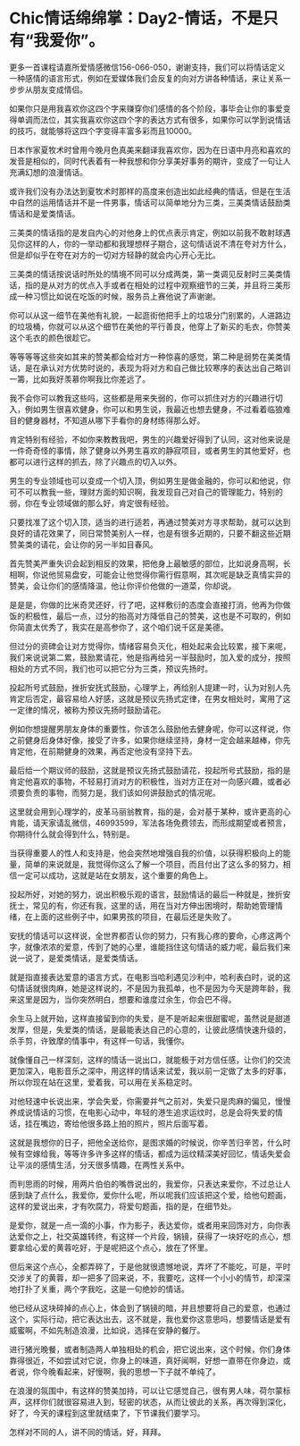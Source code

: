 # Chic情话绵绵掌：Day2-情话，不是只有“我爱你”。

更多一首课程请嘉所爱情感微信156-066-050，谢谢支持，我们可以将情话定义一种感情的语言形式，例如在爱媒体我们会反复的向对方讲各种情话，来让关系一步步从朋友变成情侣。

如果你只是用我喜欢你这四个字来赚穿你们感情的各个阶段，事毕会让你的事爱变得单调而法位，其实我喜欢你这四个字的表达方式有很多，如果你可以学到说情话的技巧，就能够将这四个字变得丰富多彩而且10000。

日本作家夏牧术时曾用今晚月色真美来翻译我喜欢你，因为在日语中月亮和喜欢的发音是相似的，同时代表着有一种我想和你分享美好事务的期许，变成了一句让人充满幻想的浪漫情话。

或许我们没有办法达到夏牧术时那样的高度来创造出如此经典的情话，但是在生活中自然的运用情话并不是一件男事，情话可以简单地分为三类，三美类情话鼓励类情话和是爱类情话。

三美类的情话指的是发自内心的对他身上的优点表示肯定，例如以前我不敢射球遇见你这样的人，你的一举动都和我理想样子期合，这句情话说不清在夸对方什么，但是却似乎在夸在对方的一切对方轻静的就会内心开心无比。

三美类的情话按说话时所处的情境不同可以分成两类，第一类调见反射时三美类情话，指的是从对方的优点入手或者在相处的过程中观察细节的三美，并且将三美形成一种习惯比如说在吃饭的时候，服务员上赛他说了声谢谢。

你可以从这一细节在美他有礼貌，一起逛街他把手上的垃圾分门别累的，人进路边的垃圾桶，你就可以从这个细节在美他的平行善良，他穿上了新买的毛衣，你赞美这个毛衣的颜色很趁它。

等等等等这些突如其来的赞美都会给对方一种惊喜的感觉，第二种是弱势在美类情话，是在承认对方优势时说的，表现为将对方和自己做比较寒序的表达出自己略训一籌，比如我好羡慕你啊我比你差远了。

我不会你可以教我这些吗，这些都是用来失弱的，你可以抓住对方的兴趣进行切入，例如男生很喜欢健身，你可以和男生说，我最近也想去健身，不过看着临狼难目的健身器材，不知道从哪下手看你的身材练得那么好。

肯定特别有经验，不如你来教教我吧，男生的兴趣爱好得到了认同，这对他来说是一件奇奇怪的事情，除了健身以外男生喜欢的静寂项目，或者男生的其他爱好，也都可以进行这样的抓去，除了兴趣点的切入以外。

男生的专业领域也可以变成一个切入顶，例如男生是做金融的，你可以和他说，你可不可以教我一些，理财方面的知识啊，我发现自己对自己的管理能力，特别的弱，你在专业领域做的那么好，肯定很有经验。

只要找准了这个切入顶，适当的进行适若，再通过赞美对方寻求帮助，就可以达到良好的请花效果了，同日常赞美别人一样，也是有很多近期的，只要不翻这些近期赞美类的请花，会让你的另一半如目春风。

首先赞美严重失识会起到相反的效果，把他身上最敏感的部位，比如说身高啊，长相啊，你说他贸易盘安，可能会让他觉得你需行假意啊，其次呢是缺乏真情实异的赞美，会让你们的感情降温，他让你评价他做的一道菜，你却说。

是是是，你做的比米奇灵还好，行了吧，这样敷衍的态度会直接打消，他再为你做饭的积极性，最后一点，过分的抬高对方降低自己的赞美，这也是不可取的，例如你简直太优秀了，我实在是高参你了，这个咱们说千区是美德。

但过分的资碑会让对方觉得你，情绪容易负灭化，相处起来会比较累，接下来呢，我们来说说第二累，鼓励累请花，他是指再给另一半鼓励时，加入爱的成分，按照相处的方式不同，我们也可以把它分为三类，预议先扬时。

投起所号式鼓励，挫折安抚式鼓励，心理学上，再给别人提建一时，认为对别人先肯定后否定，最容易给人好感，这就是预议先扬式定律，在男女相处时，寓用了这一定律的情况，被称为预议先扬时鼓励请花。

例如你想提醒男朋友身体的重要性，你该怎么鼓励他去健身呢，你可以这样说，你之前健身后身体好像，接受了许多，如果你继续坚持，身材一定会越来越棒，你先肯定他，在前期健身的效果，再否定他没有坚持下去。

最后给一个期议师的鼓励，这就是预议先扬式鼓励请花，投起所号式鼓励，指的是肯定他喜欢的事物，不轻易打消对方的积极性，当对方正在对一向感兴趣，或者必须要负责的事物，而努力是，我们该如何讲鼓励式的情况呢。

这里就会用到心理学的，皮革马丽翁教育，指的是，会对基于某种，或许更高的心肯能，请天家请乱微信，46993599，军法各场免费领去，而形成期望或者预言，你期待什么就会得到什么，特别是。

当获得重要人的性人和支持是，他会突然地增强自我的价值，以获得积极向上的能量，简单的来说就是，我觉得你这么了解一个项目，而且付出了这么多的努力，相信一定可以成功，这就是站在女朋友，这个重要的角色上。

投起所好，对她的努力，说出积极乐观的语言，鼓励情话的最后一种就是，挫折安抚士，常见的有，你还有我，这里的话，用在当对方伸出困境时，帮助她管理情绪，在上面的这些例子中，如果男孩的项目，在最后还是失败了。

安抚的情话可以这样说，全世界都否认你的努力，只有我心疼的要命，心疼这两个字，就像浓浓的爱意，传到了她的心里，谁能挡住这句情话的威力呢，最后我们来说一说了，是爱类情话，是爱类情话。

就是指直接表达爱意的语言方式，在电影当哈利遇见沙利中，哈利表白时，说的这句情话就很肉麻，她是这样说的，不是因为我孤单，也不是因为今天是跨年龄，我来这里是因为，当你突然明白，想要和谁度过余生，你会巴不得。

余生马上就开始，这样直接留到你的失爱，是不是听起来很甜蜜呢，虽然说是甜道发厚，但是，失爱类的情话，是最能表达自己的心意的，让彼此感情快速升级的，杀手剪，许致摩的情事中，有这样一句话，我懂你。

就像懂自己一样深刻，这样的情话一说出口，就能极于对方信任感，让你们的交流更加深入，电影音乐之深中，用这样的情话来试爱，我以前一定做了太多的好事，所以你现在站在这里，爱着我，可以用在关系稳定时。

对他轻速中长说出来，学会失爱，你需要并气之前对，失爱只是肉麻的偏见，慢慢养成说情话的习惯，在电影心动中，年轻的港生追求运纹时，总是会将失爱的情话，挂在嘴边，寄给他很多路上拍的照片，照片后面写着。

这就是我想你的日子，把他全送给你，是图求婚的时候说，你辛苦归辛苦，什么时候有空嫁给我，等等许多许多这样的情话，都成为运纹精深美好回忆，情话失爱会让平淡的感情生活，分天很多情趣，在两性关系中。

而判思雨的时候，用两片伯伯的嘴唇说出的，我爱你，只表达来爱你，不过总让人感到缺了点什么，我爱你，爱你什么呢，所以呢我们应该把这个爱，给他句题画，这样的爱说出来，才有吹腐力，将爱句题画，指的是，在细节处。

是爱你，就是一点一滴的小事，作为影子，表达爱你，或者用来回饰对方，向你表达爱你之上，社交英雄转终，有这样一个片段，锅镜，获得了一块好吃的点心，想要拿给心爱的黄蓉吃好，于是呢把这个点心，放在了怀里。

但后来这个点心，全都弄碎了，于是他就很遗憾地说，弄坏了不能吃，可是，平时交涉关了的黄蓉，却一把多了回来说，不，我要吃，这样一个小小的情节，却深深地打扑了关重，两个字我吃，这是一句绝妙的情话。

他已经从这块碎掉的点心上，体会到了锅镜的暗，并且想要将自己的爱意，也通过这个，实际行动，把它表达出去，这不就是，我也爱你这意思吗，想要情话是爱有威蜜啊，不如先制造浪漫，比如说，选择在安静的餐厅。

进行猪光晚餐，或者制造两人单独相处的机会，把它说出来，这个时候，你们身体靠得很近，不如尝试对它说，你身上的味道，真好闻啊，好想一直带在你身边，或者说，你今晚看起来，好慢啊，我的思想一下子就不单纯了。

在浪漫的氛围中，有这样的赞美加持，可以让它感觉自己，很有男人味，荷尔蒙标声，这样你们就很容易进入到，轻密的状态，从而让彼此的关系，再次得到深化，好了，今天的课程到这里就结束了，下节课我们要学习。

怎样对不同的人，讲不同的情话，好，拜拜。